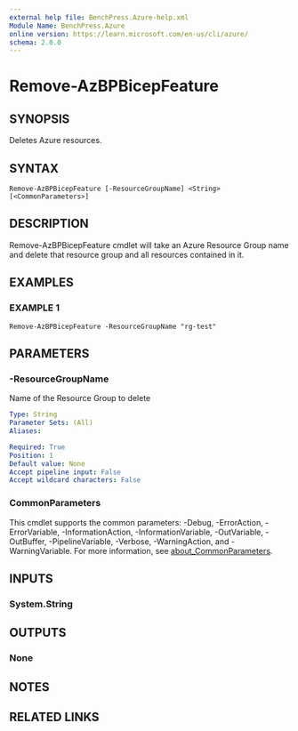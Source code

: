 ```yaml
---
external help file: BenchPress.Azure-help.xml
Module Name: BenchPress.Azure
online version: https://learn.microsoft.com/en-us/cli/azure/
schema: 2.0.0
---
```


# Remove-AzBPBicepFeature

## SYNOPSIS
Deletes Azure resources.

## SYNTAX

```
Remove-AzBPBicepFeature [-ResourceGroupName] <String> [<CommonParameters>]
```

## DESCRIPTION
Remove-AzBPBicepFeature cmdlet will take an Azure Resource Group name and delete that resource group and all
resources contained in it.

## EXAMPLES

### EXAMPLE 1
```
Remove-AzBPBicepFeature -ResourceGroupName "rg-test"
```

## PARAMETERS

### -ResourceGroupName
Name of the Resource Group to delete

```yaml
Type: String
Parameter Sets: (All)
Aliases:

Required: True
Position: 1
Default value: None
Accept pipeline input: False
Accept wildcard characters: False
```

### CommonParameters
This cmdlet supports the common parameters: -Debug, -ErrorAction, -ErrorVariable, -InformationAction, -InformationVariable, -OutVariable, -OutBuffer, -PipelineVariable, -Verbose, -WarningAction, and -WarningVariable. For more information, see [about_CommonParameters](http://go.microsoft.com/fwlink/?LinkID=113216).

## INPUTS

### System.String
## OUTPUTS

### None
## NOTES

## RELATED LINKS
